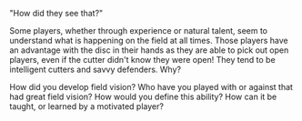 "How did they see that?"

Some players, whether through experience or natural talent, seem to
understand what is happening on the field at all times. Those players
have an advantage with the disc in their hands as they are able to pick
out open players, even if the cutter didn't know they were open! They
tend to be intelligent cutters and savvy defenders. Why? 

How did you develop field vision? Who have you played with or against
that had great field vision? How would you define this ability? How can
it be taught, or learned by a motivated player?
